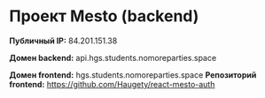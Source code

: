 # Проект Mesto (backend)

**Публичный IP:** 84.201.151.38

**Домен backend:** api.hgs.students.nomoreparties.space

**Домен frontend:** hgs.students.nomoreparties.space
**Репозиторий frontend:** https://github.com/Haugety/react-mesto-auth

